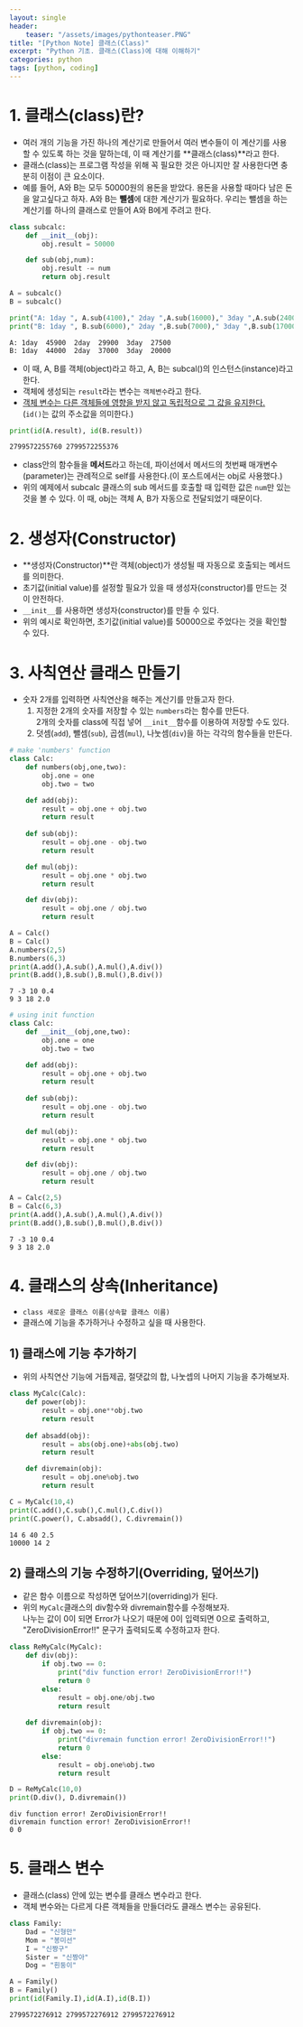 ```yaml
---
layout: single
header:
    teaser: "/assets/images/pythonteaser.PNG"
title: "[Python Note] 클래스(Class)"
excerpt: "Python 기초. 클래스(Class)에 대해 이해하기"
categories: python
tags: [python, coding]
---
```


# 1. 클래스(class)란?
* 여러 개의 기능을 가진 하나의 계산기로 만들어서 여러 변수들이 이 계산기를 사용할 수 있도록 하는 것을 말하는데, 이 때 계산기를 **클래스(class)**라고 한다.  
* 클래스(class)는 프로그램 작성을 위해 꼭 필요한 것은 아니지만 잘 사용한다면 충분히 이점이 큰 요소이다. 
* 예를 들어, A와 B는 모두 50000원의 용돈을 받았다. 용돈을 사용할 때마다 남은 돈을 알고싶다고 하자. A와 B는 **뺄셈**에 대한 계산기가 필요하다. 우리는 뺄셈을 하는 계산기를 하나의 클래스로 만들어 A와 B에게 주려고 한다.


```python
class subcalc:
    def __init__(obj):
        obj.result = 50000

    def sub(obj,num):
        obj.result -= num
        return obj.result

A = subcalc()
B = subcalc()

print("A: 1day ", A.sub(4100)," 2day ",A.sub(16000)," 3day ",A.sub(2400))
print("B: 1day ", B.sub(6000)," 2day ",B.sub(7000)," 3day ",B.sub(17000))
```

    A: 1day  45900  2day  29900  3day  27500
    B: 1day  44000  2day  37000  3day  20000
    

* 이 때, A, B를 객체(object)라고 하고, A, B는 subcal()의 인스턴스(instance)라고 한다. 
* 객체에 생성되는 `result`라는 변수는 `객체변수`라고 한다.
* <u>객체 변수는 다른 객체들에 영향을 받지 않고 독립적으로 그 값을 유지한다.</u>   
(`id()`는 값의 주소값을 의미한다.)


```python
print(id(A.result), id(B.result))
```

    2799572255760 2799572255376
    



* class안의 함수들을 **메서드**라고 하는데, 파이선에서 메서드의 첫번째 매개변수(parameter)는 관례적으로 self를 사용한다.(이 포스트에서는 obj로 사용했다.)
* 위의 예제에서 subcalc 클래스의 sub 메서드를 호출할 때 입력한 값은 `num`만 있는 것을 볼 수 있다. 이 때, obj는 객체 A, B가 자동으로 전달되었기 때문이다. 

# 2. 생성자(Constructor)
* **생성자(Constructor)**란 객체(object)가 생성될 때 자동으로 호출되는 메서드를 의미한다.
* 초기값(initial value)를 설정할 필요가 있을 때 생성자(constructor)를 만드는 것이 안전하다.
* ``__init__``를 사용하면 생성자(constructor)를 만들 수 있다. 
* 위의 예시로 확인하면, 초기값(initial value)를 50000으로 주었다는 것을 확인할 수 있다. 

# 3. 사칙연산 클래스 만들기
* 숫자 2개를 입력하면 사칙연산을 해주는 계산기를 만들고자 한다. 
    1. 지정한 2개의 숫자를 저장할 수 있는 `numbers`라는 함수를 만든다.   
    2개의 숫자를 class에 직접 넣어 `__init__`함수를 이용하여 저장할 수도 있다. 
    2. 덧셈(`add`), 뺄셈(`sub`), 곱셈(`mul`), 나눗셈(`div`)을 하는 각각의 함수들을 만든다.


```python
# make 'numbers' function 
class Calc:
    def numbers(obj,one,two):
        obj.one = one
        obj.two = two

    def add(obj):
        result = obj.one + obj.two
        return result
    
    def sub(obj):
        result = obj.one - obj.two
        return result

    def mul(obj):
        result = obj.one * obj.two
        return result 

    def div(obj):
        result = obj.one / obj.two
        return result 

A = Calc()
B = Calc()
A.numbers(2,5)
B.numbers(6,3)
print(A.add(),A.sub(),A.mul(),A.div())
print(B.add(),B.sub(),B.mul(),B.div())

```

    7 -3 10 0.4
    9 3 18 2.0
    


```python
# using init function 
class Calc:
    def __init__(obj,one,two):
        obj.one = one
        obj.two = two

    def add(obj):
        result = obj.one + obj.two
        return result
    
    def sub(obj):
        result = obj.one - obj.two
        return result

    def mul(obj):
        result = obj.one * obj.two
        return result 

    def div(obj):
        result = obj.one / obj.two
        return result 

A = Calc(2,5)
B = Calc(6,3)
print(A.add(),A.sub(),A.mul(),A.div())
print(B.add(),B.sub(),B.mul(),B.div())

```

    7 -3 10 0.4
    9 3 18 2.0
    

# 4. 클래스의 상속(Inheritance)
* `class 새로운 클래스 이름(상속할 클래스 이름)`
* 클래스에 기능을 추가하거나 수정하고 싶을 때 사용한다.

## 1) 클래스에 기능 추가하기 
* 위의 사칙연산 기능에 거듭제곱, 절댓값의 합, 나눗셉의 나머지 기능을 추가해보자.


```python
class MyCalc(Calc):
    def power(obj):
        result = obj.one**obj.two
        return result
    
    def absadd(obj):
        result = abs(obj.one)+abs(obj.two)
        return result

    def divremain(obj):
        result = obj.one%obj.two
        return result

C = MyCalc(10,4)
print(C.add(),C.sub(),C.mul(),C.div())
print(C.power(), C.absadd(), C.divremain())
```

    14 6 40 2.5
    10000 14 2
    

## 2) 클래스의 기능 수정하기(Overriding, 덮어쓰기)
* 같은 함수 이름으로 작성하면 덮어쓰기(overriding)가 된다. 
* 위의 `MyCalc`클래스의 div함수와 divremain함수를 수정해보자.   
나누는 값이 0이 되면 Error가 나오기 때문에 0이 입력되면 0으로 출력하고, "ZeroDivisionError!!" 문구가 출력되도록 수정하고자 한다. 


```python
class ReMyCalc(MyCalc):
    def div(obj):
        if obj.two == 0:
            print("div function error! ZeroDivisionError!!")
            return 0
        else:
            result = obj.one/obj.two
            return result
    
    def divremain(obj):
        if obj.two == 0:
            print("divremain function error! ZeroDivisionError!!")
            return 0
        else:
            result = obj.one%obj.two
            return result

D = ReMyCalc(10,0)
print(D.div(), D.divremain())
```

    div function error! ZeroDivisionError!!
    divremain function error! ZeroDivisionError!!
    0 0
    


# 5. 클래스 변수
* 클래스(class) 안에 있는 변수를 클래스 변수라고 한다. 
* 객체 변수와는 다르게 다른 객체들을 만들더라도 클래스 변수는 공유된다.  


```python
class Family:
    Dad = "신형만"
    Mom = "봉미선"
    I = "신짱구"
    Sister = "신짱아"
    Dog = "흰둥이"

A = Family()
B = Family()
print(id(Family.I),id(A.I),id(B.I))
```

    2799572276912 2799572276912 2799572276912
    

